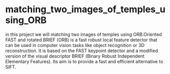# matching_two_images_of_temples_using_ORB
in this project we will matching two images of temples using ORB.Oriented FAST and rotated BRIEF (ORB) is a fast robust local feature detector that can be used in computer vision tasks like object recognition or 3D reconstruction. It is based on the FAST keypoint detector and a modified version of the visual descriptor BRIEF (Binary Robust Independent Elementary Features). Its aim is to provide a fast and efficient alternative to SIFT.

